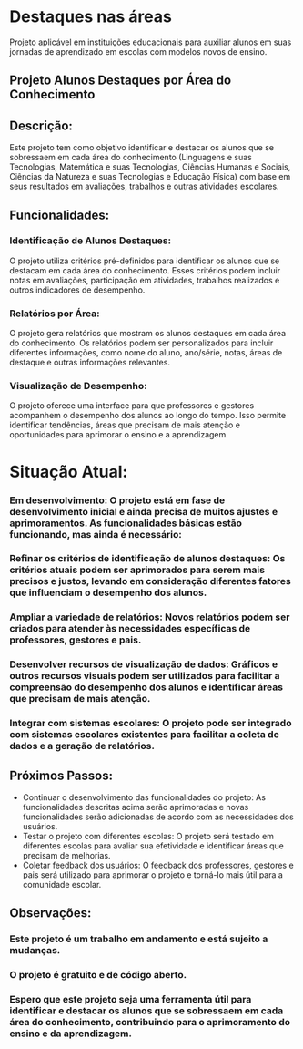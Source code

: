 # Destaques nas áreas
Projeto aplicável em instituições educacionais para auxiliar alunos em suas jornadas de aprendizado em escolas com modelos novos de ensino.

## Projeto Alunos Destaques por Área do Conhecimento
## Descrição:

Este projeto tem como objetivo identificar e destacar os alunos que se sobressaem em cada área do conhecimento (Linguagens e suas Tecnologias, Matemática e suas Tecnologias, Ciências Humanas e Sociais, Ciências da Natureza e suas Tecnologias e Educação Física) com base em seus resultados em avaliações, trabalhos e outras atividades escolares.

## Funcionalidades:

### Identificação de Alunos Destaques: 

O projeto utiliza critérios pré-definidos para identificar os alunos que se destacam em cada área do conhecimento. Esses critérios podem incluir notas em avaliações, participação em atividades, trabalhos realizados e outros indicadores de desempenho.
### Relatórios por Área: 

O projeto gera relatórios que mostram os alunos destaques em cada área do conhecimento. Os relatórios podem ser personalizados para incluir diferentes informações, como nome do aluno, ano/série, notas, áreas de destaque e outras informações relevantes.
### Visualização de Desempenho: 

O projeto oferece uma interface para que professores e gestores acompanhem o desempenho dos alunos ao longo do tempo. Isso permite identificar tendências, áreas que precisam de mais atenção e oportunidades para aprimorar o ensino e a aprendizagem.

# Situação Atual:

### Em desenvolvimento: O projeto está em fase de desenvolvimento inicial e ainda precisa de muitos ajustes e aprimoramentos. As funcionalidades básicas estão funcionando, mas ainda é necessário:

### Refinar os critérios de identificação de alunos destaques: Os critérios atuais podem ser aprimorados para serem mais precisos e justos, levando em consideração diferentes fatores que influenciam o desempenho dos alunos.
### Ampliar a variedade de relatórios: Novos relatórios podem ser criados para atender às necessidades específicas de professores, gestores e pais.
### Desenvolver recursos de visualização de dados: Gráficos e outros recursos visuais podem ser utilizados para facilitar a compreensão do desempenho dos alunos e identificar áreas que precisam de mais atenção.
### Integrar com sistemas escolares: O projeto pode ser integrado com sistemas escolares existentes para facilitar a coleta de dados e a geração de relatórios.

## Próximos Passos:

- Continuar o desenvolvimento das funcionalidades do projeto: As funcionalidades descritas acima serão aprimoradas e novas funcionalidades serão adicionadas de acordo com as necessidades dos usuários.
- Testar o projeto com diferentes escolas: O projeto será testado em diferentes escolas para avaliar sua efetividade e identificar áreas que precisam de melhorias.
- Coletar feedback dos usuários: O feedback dos professores, gestores e pais será utilizado para aprimorar o projeto e torná-lo mais útil para a comunidade escolar.

## Observações:

### Este projeto é um trabalho em andamento e está sujeito a mudanças.
### O projeto é gratuito e de código aberto.
### Espero que este projeto seja uma ferramenta útil para identificar e destacar os alunos que se sobressaem em cada área do conhecimento, contribuindo para o aprimoramento do ensino e da aprendizagem.
